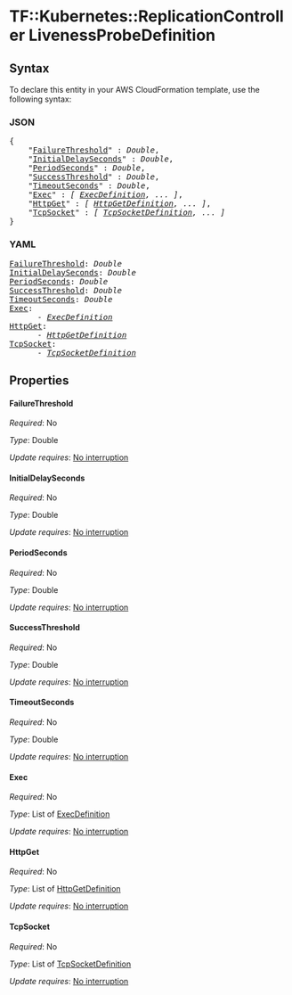 # TF::Kubernetes::ReplicationController LivenessProbeDefinition

## Syntax

To declare this entity in your AWS CloudFormation template, use the following syntax:

### JSON

<pre>
{
    "<a href="#failurethreshold" title="FailureThreshold">FailureThreshold</a>" : <i>Double</i>,
    "<a href="#initialdelayseconds" title="InitialDelaySeconds">InitialDelaySeconds</a>" : <i>Double</i>,
    "<a href="#periodseconds" title="PeriodSeconds">PeriodSeconds</a>" : <i>Double</i>,
    "<a href="#successthreshold" title="SuccessThreshold">SuccessThreshold</a>" : <i>Double</i>,
    "<a href="#timeoutseconds" title="TimeoutSeconds">TimeoutSeconds</a>" : <i>Double</i>,
    "<a href="#exec" title="Exec">Exec</a>" : <i>[ <a href="execdefinition.md">ExecDefinition</a>, ... ]</i>,
    "<a href="#httpget" title="HttpGet">HttpGet</a>" : <i>[ <a href="httpgetdefinition.md">HttpGetDefinition</a>, ... ]</i>,
    "<a href="#tcpsocket" title="TcpSocket">TcpSocket</a>" : <i>[ <a href="tcpsocketdefinition.md">TcpSocketDefinition</a>, ... ]</i>
}
</pre>

### YAML

<pre>
<a href="#failurethreshold" title="FailureThreshold">FailureThreshold</a>: <i>Double</i>
<a href="#initialdelayseconds" title="InitialDelaySeconds">InitialDelaySeconds</a>: <i>Double</i>
<a href="#periodseconds" title="PeriodSeconds">PeriodSeconds</a>: <i>Double</i>
<a href="#successthreshold" title="SuccessThreshold">SuccessThreshold</a>: <i>Double</i>
<a href="#timeoutseconds" title="TimeoutSeconds">TimeoutSeconds</a>: <i>Double</i>
<a href="#exec" title="Exec">Exec</a>: <i>
      - <a href="execdefinition.md">ExecDefinition</a></i>
<a href="#httpget" title="HttpGet">HttpGet</a>: <i>
      - <a href="httpgetdefinition.md">HttpGetDefinition</a></i>
<a href="#tcpsocket" title="TcpSocket">TcpSocket</a>: <i>
      - <a href="tcpsocketdefinition.md">TcpSocketDefinition</a></i>
</pre>

## Properties

#### FailureThreshold

_Required_: No

_Type_: Double

_Update requires_: [No interruption](https://docs.aws.amazon.com/AWSCloudFormation/latest/UserGuide/using-cfn-updating-stacks-update-behaviors.html#update-no-interrupt)

#### InitialDelaySeconds

_Required_: No

_Type_: Double

_Update requires_: [No interruption](https://docs.aws.amazon.com/AWSCloudFormation/latest/UserGuide/using-cfn-updating-stacks-update-behaviors.html#update-no-interrupt)

#### PeriodSeconds

_Required_: No

_Type_: Double

_Update requires_: [No interruption](https://docs.aws.amazon.com/AWSCloudFormation/latest/UserGuide/using-cfn-updating-stacks-update-behaviors.html#update-no-interrupt)

#### SuccessThreshold

_Required_: No

_Type_: Double

_Update requires_: [No interruption](https://docs.aws.amazon.com/AWSCloudFormation/latest/UserGuide/using-cfn-updating-stacks-update-behaviors.html#update-no-interrupt)

#### TimeoutSeconds

_Required_: No

_Type_: Double

_Update requires_: [No interruption](https://docs.aws.amazon.com/AWSCloudFormation/latest/UserGuide/using-cfn-updating-stacks-update-behaviors.html#update-no-interrupt)

#### Exec

_Required_: No

_Type_: List of <a href="execdefinition.md">ExecDefinition</a>

_Update requires_: [No interruption](https://docs.aws.amazon.com/AWSCloudFormation/latest/UserGuide/using-cfn-updating-stacks-update-behaviors.html#update-no-interrupt)

#### HttpGet

_Required_: No

_Type_: List of <a href="httpgetdefinition.md">HttpGetDefinition</a>

_Update requires_: [No interruption](https://docs.aws.amazon.com/AWSCloudFormation/latest/UserGuide/using-cfn-updating-stacks-update-behaviors.html#update-no-interrupt)

#### TcpSocket

_Required_: No

_Type_: List of <a href="tcpsocketdefinition.md">TcpSocketDefinition</a>

_Update requires_: [No interruption](https://docs.aws.amazon.com/AWSCloudFormation/latest/UserGuide/using-cfn-updating-stacks-update-behaviors.html#update-no-interrupt)

